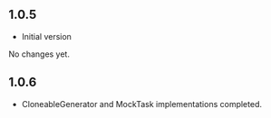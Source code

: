 ## 1.0.5

- Initial version

No changes yet.

## 1.0.6

- CloneableGenerator and MockTask implementations completed.

